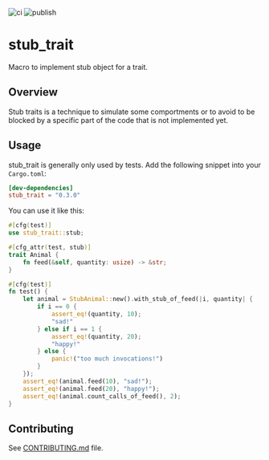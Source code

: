 ![ci](https://github.com/leroyguillaume/stub_trait/actions/workflows/ci.yml/badge.svg)
![publish](https://github.com/leroyguillaume/stub_trait/actions/workflows/publish.yml/badge.svg)

# stub_trait

Macro to implement stub object for a trait.

## Overview

Stub traits is a technique to simulate some comportments or to avoid to be blocked by a specific part of the code that is not implemented yet.

## Usage

stub_trait is generally only used by tests. Add the following snippet into your `Cargo.toml`:
```toml
[dev-dependencies]
stub_trait = "0.3.0"
```

You can use it like this:
```rust
#[cfg(test)]
use stub_trait::stub;

#[cfg_attr(test, stub)]
trait Animal {
    fn feed(&self, quantity: usize) -> &str;
}

#[cfg(test)]
fn test() {
    let animal = StubAnimal::new().with_stub_of_feed(|i, quantity| {
        if i == 0 {
            assert_eq!(quantity, 10);
            "sad!"
        } else if i == 1 {
            assert_eq!(quantity, 20);
            "happy!"
        } else {
            panic!("too much invocations!")
        }
    });
    assert_eq!(animal.feed(10), "sad!");
    assert_eq!(animal.feed(20), "happy!");
    assert_eq!(animal.count_calls_of_feed(), 2);
}
```

## Contributing

See [CONTRIBUTING.md](CONTRIBUTING.md) file.
